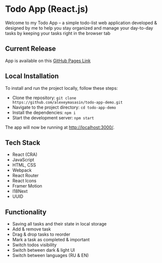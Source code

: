 <h1> Todo App (React.js) </h1>

<p>
Welcome to my Todo App – a simple todo-list web application developed & designed by me to help you stay organized and manage your
day-to-day tasks by keeping your tasks right in the browser tab
</p>

## Current Release

App is available on this [GitHub Pages Link](https://alexeymasasin.github.io/todo-app-demo/)

## Local Installation

To install and run the project locally, follow these steps:

- Clone the repository: `git clone https://github.com/alexeymasasin/todo-app-demo.git`
- Navigate to the project directory: `cd todo-app-demo`
- Install the dependencies: `npm i`
- Start the development server: `npm start`

The app will now be running at [http://localhost:3000/](http://localhost:3000/).

## Tech Stack

- React (CRA)
- JavaScript
- HTML, CSS
- Webpack
- React Router
- React Icons
- Framer Motion
- I18Next
- UUID

## Functionality

- Saving all tasks and their state in local storage
- Add & remove task
- Drag & drop tasks to reorder
- Mark a task as completed & important
- Switch todos visibility
- Switch between dark & light UI
- Switch between languages (RU & EN)
